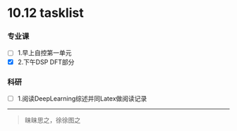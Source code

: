 # 10.12 tasklist

### 专业课

* [ ] 1.早上自控第一单元
* [X] 2.下午DSP DFT部分

### 科研

* [ ] 1.阅读DeepLearning综述并同Latex做阅读记录

---

> 昧昧思之，徐徐图之
